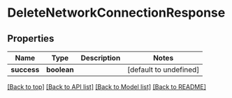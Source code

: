 # DeleteNetworkConnectionResponse

## Properties

|Name | Type | Description | Notes|
|------------ | ------------- | ------------- | -------------|
|**success** | **boolean** |  | [default to undefined]|




[[Back to top]](#) [[Back to API list]](../../README.md#documentation-for-api-endpoints) [[Back to Model list]](../../README.md#documentation-for-models) [[Back to README]](../../README.md)
